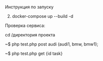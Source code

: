 Инструкция по запуску

2. docker-compose up  --build -d

Проверка сервиса:

 cd /директория проекта

 ~$ php test.php post audi
      (audi1, bmw, bmw1);

~$ php test.php get {id task}
